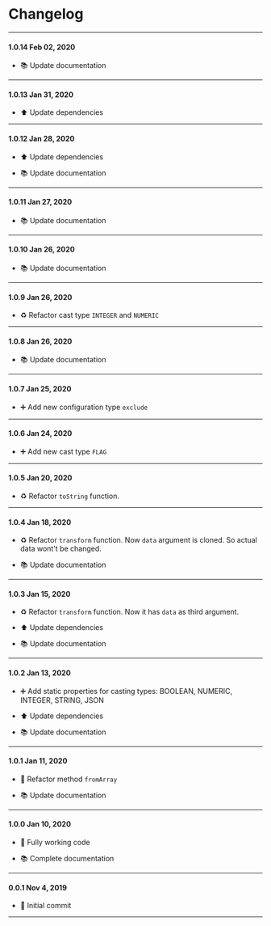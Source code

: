 # Changelog

---

#### 1.0.14 Feb 02, 2020

-   📚 Update documentation

---

#### 1.0.13 Jan 31, 2020

-   ⬆️ Update dependencies

---

#### 1.0.12 Jan 28, 2020

-   ⬆️ Update dependencies

-   📚 Update documentation

---

#### 1.0.11 Jan 27, 2020

-   📚 Update documentation

---

#### 1.0.10 Jan 26, 2020

-   📚 Update documentation

---

#### 1.0.9 Jan 26, 2020

-   ♻️ Refactor cast type `INTEGER` and `NUMERIC`

---

#### 1.0.8 Jan 26, 2020

-   📚 Update documentation

---

#### 1.0.7 Jan 25, 2020

-   ➕ Add new configuration type `exclude`

---

#### 1.0.6 Jan 24, 2020

-   ➕ Add new cast type `FLAG`

---

#### 1.0.5 Jan 20, 2020

-   ♻️ Refactor `toString` function.

---

#### 1.0.4 Jan 18, 2020

-   ♻️ Refactor `transform` function. Now `data` argument is cloned. So actual data wont't be changed.

-   📚 Update documentation

---

#### 1.0.3 Jan 15, 2020

-   ♻️ Refactor `transform` function. Now it has `data` as third argument.

-   ⬆️ Update dependencies

-   📚 Update documentation

---

#### 1.0.2 Jan 13, 2020

-   ➕ Add static properties for casting types: BOOLEAN, NUMERIC, INTEGER, STRING, JSON

-   ⬆️ Update dependencies

-   📚 Update documentation

---

#### 1.0.1 Jan 11, 2020

-   🔨 Refactor method `fromArray`

-   📚 Update documentation

---

#### 1.0.0 Jan 10, 2020

-   🎉 Fully working code

-   📚 Complete documentation

---

#### 0.0.1 Nov 4, 2019

-   🎉 Initial commit

---
